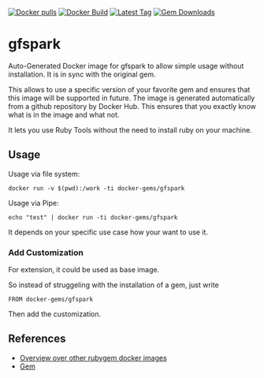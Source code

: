[![Docker pulls](https://img.shields.io/docker/pulls/rubygem/gfspark.svg)](https://hub.docker.com/r/rubygem/gfspark/)
[![Docker Build](https://img.shields.io/docker/automated/rubygem/gfspark.svg)](https://hub.docker.com/r/rubygem/gfspark/)
[![Latest Tag](https://img.shields.io/github/tag/docker-rubygem/gfspark.svg)](https://hub.docker.com/r/rubygem/gfspark/)
[![Gem Downloads](https://img.shields.io/gem/dt/gfspark.svg)](https://rubygems.org/gems/gfspark/)
# gfspark

Auto-Generated Docker image for gfspark to allow simple usage without installation.
It is in sync with the original gem.

This allows to use a specific version of your favorite gem and ensures that this image will be supported in future.
The image is generated automatically from a github repository by Docker Hub.
This ensures that you exactly know what is in the image and what not.

It lets you use Ruby Tools without the need to install ruby on your machine.

## Usage

Usage via file system:

`docker run -v $(pwd):/work -ti docker-gems/gfspark`

Usage via Pipe:

`echo "test" | docker run -ti docker-gems/gfspark`

It depends on your specific use case how your want to use it.

### Add Customization

For extension, it could be used as base image.

So instead of struggeling with the installation of a gem, just write

`FROM docker-gems/gfspark`

Then add the customization.

## References

 - [Overview over other rubygem docker images](https://github.com/thinkbot/docker-rubygem)
 - [Gem](https://rubygems.org/gems/gfspark/)
